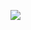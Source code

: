 [![](https://github.com/imagej/imagej-mesh/actions/workflows/build-main.yml/badge.svg)](https://github.com/imagej/imagej-mesh/actions/workflows/build-main.yml)


